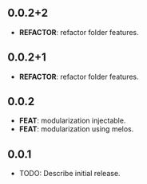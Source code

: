 ## 0.0.2+2

 - **REFACTOR**: refactor folder features.

## 0.0.2+1

 - **REFACTOR**: refactor folder features.

## 0.0.2

 - **FEAT**: modularization injectable.
 - **FEAT**: modularization using melos.

## 0.0.1

* TODO: Describe initial release.
